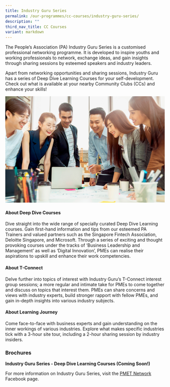 ```yaml
---
title: Industry Guru Series
permalink: /our-programmes/cc-courses/industry-guru-series/
description: ""
third_nav_title: CC Courses
variant: markdown
---
```

The People’s Association (PA) Industry Guru Series is a customised professional networking programme. It is developed to inspire youths and working professionals to network, exchange ideas, and gain insights through sharing sessions by esteemed speakers and industry leaders.
     
Apart from networking opportunities and sharing sessions, Industry Guru has a series of Deep Dive Learning Courses for your self-development. Check out what is available at your nearby Community Clubs (CCs) and enhance your skills!

![](/images/IGuru_Website_Image.jpg)


#### About Deep Dive Courses

Dive straight into the wide range of specially curated Deep Dive Learning courses.  Gain first-hand information and tips from our esteemed PA Trainers and valued partners such as the Singapore Fintech Association, Deloitte Singapore, and Microsoft. Through a series of exciting and thought provoking courses under the tracks of ‘Business Leadership and Management’ as well as ‘Digital Innovation’, PMEs can realise their aspirations to upskill and enhance their work competencies.

#### About T-Connect

Delve further into topics of interest with Industry Guru’s T-Connect interest group sessions; a more regular and intimate take for PMEs to come together and discuss on topics that interest them.  PMEs can share concerns and views with industry experts, build stronger rapport with fellow PMEs, and gain in-depth insights into various industry subjects.

#### About Learning Journey 

Come face-to-face with business experts and gain understanding on the inner workings of various industries. Explore what makes specific industries tick with a 3-hour site tour, including a 2-hour sharing session by industry insiders.

### Brochures
**Industry Guru Series - Deep Dive Learning Courses (Coming Soon!)**

For more information on Industry Guru Series, visit the [PMET Network](https://www.facebook.com/pmetnetwork) Facebook page.